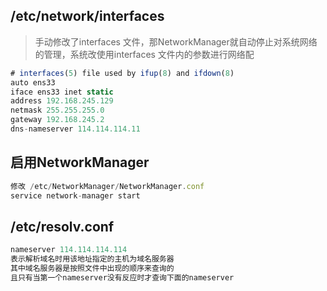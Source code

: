 ## /etc/network/interfaces
>手动修改了interfaces 文件，那NetworkManager就自动停止对系统网络的管理，系统改使用interfaces 文件内的参数进行网络配
```js
# interfaces(5) file used by ifup(8) and ifdown(8)
auto ens33
iface ens33 inet static
address 192.168.245.129
netmask 255.255.255.0
gateway 192.168.245.2
dns-nameserver 114.114.114.11
```
## 启用NetworkManager
```js
修改 /etc/NetworkManager/NetworkManager.conf
service network-manager start
```
## /etc/resolv.conf 
```js
nameserver 114.114.114.114
表示解析域名时用该地址指定的主机为域名服务器
其中域名服务器是按照文件中出现的顺序来查询的
且只有当第一个nameserver没有反应时才查询下面的nameserver
```
